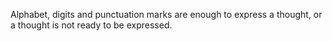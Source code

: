 Alphabet, digits and punctuation marks are enough to express a thought, or a thought is not ready to be expressed.
